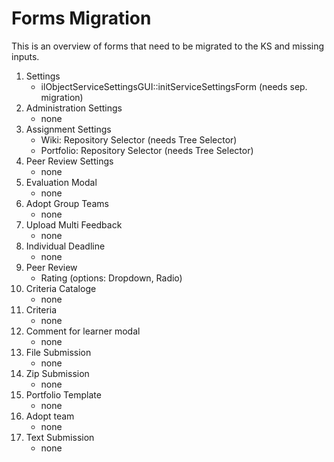 # Forms Migration

This is an overview of forms that need to be migrated to the KS and missing inputs.

1. Settings
    - ilObjectServiceSettingsGUI::initServiceSettingsForm (needs sep. migration)
1. Administration Settings
   - none
1. Assignment Settings
   - Wiki: Repository Selector (needs Tree Selector)
   - Portfolio: Repository Selector (needs Tree Selector)
1. Peer Review Settings
   - none
1. Evaluation Modal
   - none
1. Adopt Group Teams
   - none
1. Upload Multi Feedback
   - none
1. Individual Deadline
   - none
1. Peer Review
   - Rating (options: Dropdown, Radio)
1. Criteria Cataloge
   - none
1. Criteria
   - none
1. Comment for learner modal
   - none
1. File Submission
   - none
1. Zip Submission
   - none
1. Portfolio Template
   - none
1. Adopt team
   - none
1. Text Submission
   - none